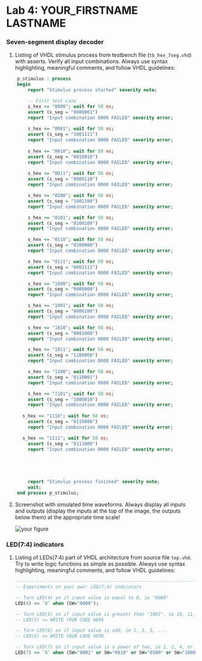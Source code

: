 # Lab 4: YOUR_FIRSTNAME LASTNAME

### Seven-segment display decoder

1. Listing of VHDL stimulus process from testbench file (`tb_hex_7seg.vhd`) with asserts. Verify all input combinations. Always use syntax highlighting, meaningful comments, and follow VHDL guidelines:

```vhdl
    p_stimulus : process
    begin
        report "Stimulus process started" severity note;

        -- First test case
        s_hex <= "0000"; wait for 50 ns;
        assert (s_seg = "0000001")
        report "Input combination 0000 FAILED" severity error;
	   
        s_hex <= "0001"; wait for 50 ns;
        assert (s_seg = "1001111")
        report "Input combination 0000 FAILED" severity error;
	  
        s_hex <= "0010"; wait for 50 ns;
        assert (s_seg = "0010010")
        report "Input combination 0000 FAILED" severity error;
	  
        s_hex <= "0011"; wait for 50 ns;
        assert (s_seg = "0000110")
        report "Input combination 0000 FAILED" severity error;

        s_hex <= "0100"; wait for 50 ns;
        assert (s_seg = "1001100")
        report "Input combination 0000 FAILED" severity error;

        s_hex <= "0101"; wait for 50 ns;
        assert (s_seg = "0100100")
        report "Input combination 0000 FAILED" severity error;

        s_hex <= "0110"; wait for 50 ns;
        assert (s_seg = "0100000")
        report "Input combination 0000 FAILED" severity error;

        s_hex <= "0111"; wait for 50 ns;
        assert (s_seg = "0001111")
        report "Input combination 0000 FAILED" severity error;

        s_hex <= "1000"; wait for 50 ns;
        assert (s_seg = "0000000")
        report "Input combination 0000 FAILED" severity error;

        s_hex <= "1001"; wait for 50 ns;
        assert (s_seg = "0000100")
        report "Input combination 0000 FAILED" severity error;

        s_hex <= "1010"; wait for 50 ns;
        assert (s_seg = "0001000")
        report "Input combination 0000 FAILED" severity error;

        s_hex <= "1011"; wait for 50 ns;
        assert (s_seg = "1100000")
        report "Input combination 0000 FAILED" severity error;

        s_hex <= "1100"; wait for 50 ns;
        assert (s_seg = "0110001")
        report "Input combination 0000 FAILED" severity error;

        s_hex <= "1101"; wait for 50 ns;
        assert (s_seg = "1000010")
        report "Input combination 0000 FAILED" severity error;
        
	  s_hex <= "1110"; wait for 50 ns;
        assert (s_seg = "0110000")
        report "Input combination 0000 FAILED" severity error;

	  s_hex <= "1111"; wait for 50 ns;
        assert (s_seg = "0111000")
        report "Input combination 0000 FAILED" severity error;
        

        


        report "Stimulus process finished" severity note;
        wait;
    end process p_stimulus;
```

2. Screenshot with simulated time waveforms. Always display all inputs and outputs (display the inputs at the top of the image, the outputs below them) at the appropriate time scale!

   ![your figure]()

### LED(7:4) indicators

1. Listing of LEDs(7:4) part of VHDL architecture from source file `top.vhd`. Try to write logic functions as simple as possible. Always use syntax highlighting, meaningful comments, and follow VHDL guidelines:

   ```vhdl
   --------------------------------------------------------------------
   -- Experiments on your own: LED(7:4) indicators

   -- Turn LED(4) on if input value is equal to 0, ie "0000"
   LED(4) <= `0` when (SW="0000");

   -- Turn LED(5) on if input value is greater than "1001", ie 10, 11, 12, ...
   -- LED(5) <= WRITE YOUR CODE HERE

   -- Turn LED(6) on if input value is odd, ie 1, 3, 5, ...
   -- LED(6) <= WRITE YOUR CODE HERE

   -- Turn LED(7) on if input value is a power of two, ie 1, 2, 4, or 8
   LED(7) <= `0` when (SW="0001" or SW="0010" or SW="0100" or SW="1000"  );
   ```